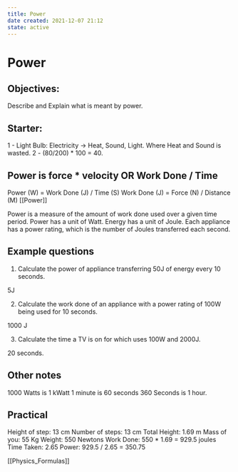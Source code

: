 ```yaml
---
title: Power
date created: 2021-12-07 21:12
state: active
---
```


# Power

## Objectives:

Describe and Explain what is meant by power.

## Starter:

1 - Light Bulb: Electricity -> Heat, Sound, Light. Where Heat and Sound is wasted.
2 - (80/200) * 100 = 40.

## Power is force * velocity OR Work Done / Time

Power (W) = Work Done (J) / Time (S)
Work Done (J) = Force (N) / Distance (M)
[[Power]]

Power is a measure of the amount of work done used over a given time period.
Power has a unit of Watt. Energy has a unit of Joule.
Each appliance has a power rating, which is the number of Joules transferred each second.

## Example questions

1. Calculate the power of appliance transferring 50J of energy every 10 seconds.

5J

2. Calculate the work done of an appliance with a power rating of 100W being used for 10 seconds.

1000 J

3. Calculate the time a TV is on for which uses 100W and 2000J.

20 seconds.

## Other notes

1000 Watts is 1 kWatt
1 minute is 60 seconds
360 Seconds is 1 hour.

## Practical

Height of step: 13 cm
Number of steps: 13 cm
Total Height: 1.69 m
Mass of you: 55 Kg
Weight: 550 Newtons
Work Done: 550 * 1.69 = 929.5 joules
Time Taken: 2.65
Power: 929.5 / 2.65 = 350.75

[[Physics_Formulas]]
